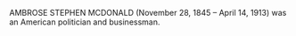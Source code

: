 AMBROSE STEPHEN MCDONALD (November 28, 1845 – April 14, 1913) was an American politician and businessman.
